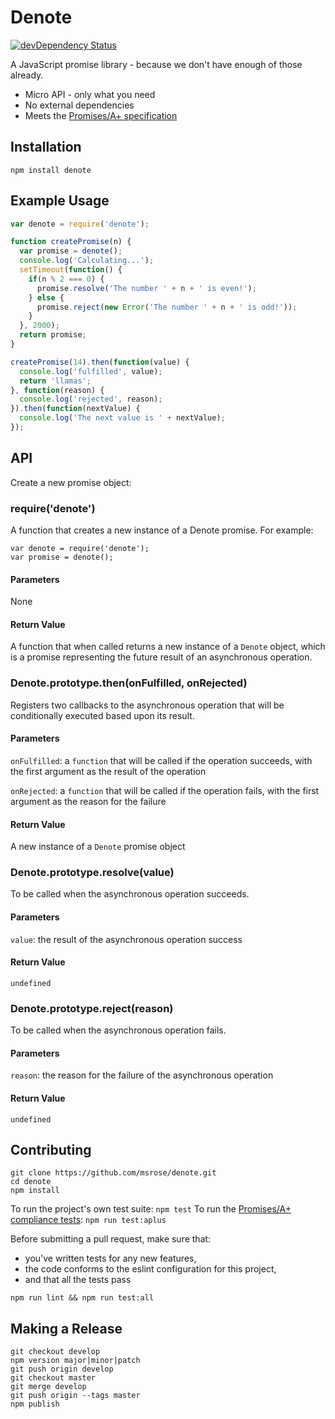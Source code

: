 # Denote

[![devDependency Status](https://david-dm.org/msrose/denote/dev-status.svg)](https://david-dm.org/msrose/denote#info=devDependencies)

A JavaScript promise library - because we don't have enough of those already.

- Micro API - only what you need
- No external dependencies
- Meets the [Promises/A+ specification](https://promisesaplus.com/)

## Installation

```
npm install denote
```

## Example Usage

```js
var denote = require('denote');

function createPromise(n) {
  var promise = denote();
  console.log('Calculating...');
  setTimeout(function() {
    if(n % 2 === 0) {
      promise.resolve('The number ' + n + ' is even!');
    } else {
      promise.reject(new Error('The number ' + n + ' is odd!'));
    }
  }, 2000);
  return promise;
}

createPromise(14).then(function(value) {
  console.log('fulfilled', value);
  return 'llamas';
}, function(reason) {
  console.log('rejected', reason);
}).then(function(nextValue) {
  console.log('The next value is ' + nextValue);
});
```

## API

Create a new promise object:

### require('denote')

A function that creates a new instance of a Denote promise.
For example:

```
var denote = require('denote');
var promise = denote();
```

#### Parameters

None

#### Return Value

A function that when called returns a new instance of a `Denote` object,
which is a promise representing the future result of an asynchronous operation.

### Denote.prototype.then(onFulfilled, onRejected)

Registers two callbacks to the asynchronous operation that will be conditionally
executed based upon its result.

#### Parameters

`onFulfilled`: a `function` that will be called if the operation succeeds,
with the first argument as the result of the operation

`onRejected`: a `function` that will be called if the operation fails,
with the first argument as the reason for the failure

#### Return Value

A new instance of a `Denote` promise object

### Denote.prototype.resolve(value)

To be called when the asynchronous operation succeeds.

#### Parameters

`value`: the result of the asynchronous operation success

#### Return Value

`undefined`

### Denote.prototype.reject(reason)

To be called when the asynchronous operation fails.

#### Parameters

`reason`: the reason for the failure of the asynchronous operation

#### Return Value

`undefined`

## Contributing

```
git clone https://github.com/msrose/denote.git
cd denote
npm install
```

To run the project's own test suite: `npm test`
To run the [Promises/A+ compliance tests](https://github.com/promises-aplus/promises-tests): `npm run test:aplus`

Before submitting a pull request, make sure that:
- you've written tests for any new features,
- the code conforms to the eslint configuration for this project,
- and that all the tests pass

```
npm run lint && npm run test:all
```

## Making a Release

```
git checkout develop
npm version major|minor|patch
git push origin develop
git checkout master
git merge develop
git push origin --tags master
npm publish
```
